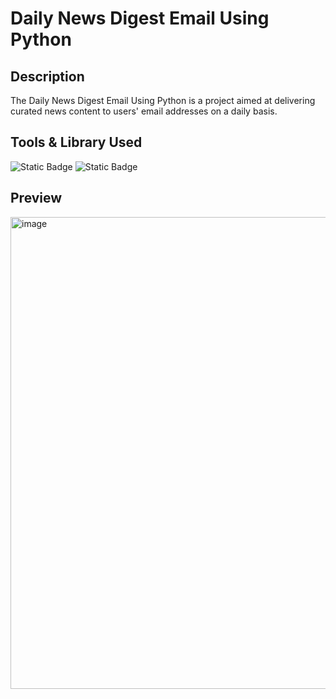 # Daily News Digest Email Using Python
## Description
The Daily News Digest Email Using Python is a project aimed at delivering curated news content to users' email addresses on a daily basis.

## Tools & Library Used
![Static Badge](https://img.shields.io/badge/Python-FFD43B?style=for-the-badge&logo=python&logoColor=blue)
![Static Badge](https://img.shields.io/badge/PythonAnywhere-1D9FD7?style=for-the-badge&logoSize=auto&logo=pythonanywhere&logoColor=white)

## Preview
<img width="755" alt="image" src="https://github.com/user-attachments/assets/ed2ba7ea-9e89-4ee0-b174-c95796a26d74" />
